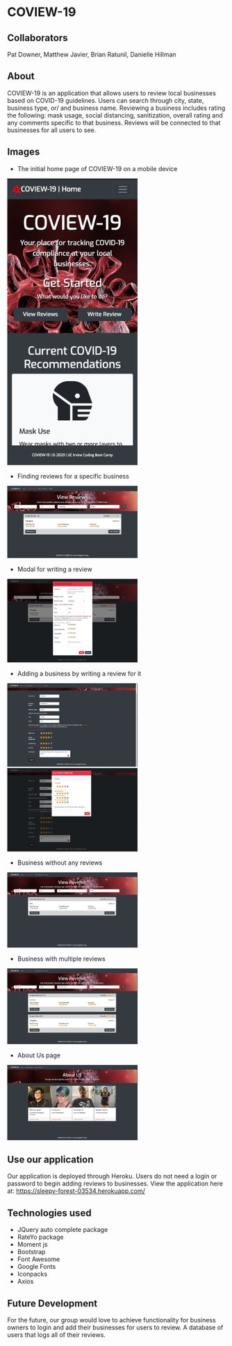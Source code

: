 # COVIEW-19

## Collaborators

Pat Downer, Matthew Javier, Brian Ratunil, Danielle Hillman

## About

COVIEW-19 is an application that allows users to review local businesses based on COVID-19 guidelines. Users can search through city, state, business type, or/ and business name.
Reviewing a business includes rating the following: mask usage, social distancing, sanitization, overall rating and any comments specific to that business. Reviews will be connected to that businesses for all users to see.

## Images

* The initial home page of COVIEW-19 on a mobile device
  
<img src="./images/mobile.png" width="300">

* Finding reviews for a specific business
  
<img src="./images/specificbusiness.png" width="300">

* Modal for writing a review
  
<img src="./images/modal.png" width="300">

* Adding a business by writing a review for it
  
<img src="./images/adding1.png" width="300">

<img src="./images/adding2.png" width="300">

* Business without any reviews
  
<img src="./images/noreviews.png" width="300">

* Business with multiple reviews
  
<img src="./images/multiplereviews.png" width="300">

* About Us page

<img src="./images/about.png" width="300">

## Use our application

Our application is deployed through Heroku. Users do not need a login or password to begin adding reviews to businesses.
View the application here at: https://sleepy-forest-03534.herokuapp.com/

## Technologies used

* JQuery auto complete package
* RateYo package
* Moment js
* Bootstrap
* Font Awesome
* Google Fonts
* Iconpacks
* Axios
  
## Future Development

For the future, our group would love to achieve functionality for business owners to login and add their businesses for users to review. A database of users that logs all of their reviews.